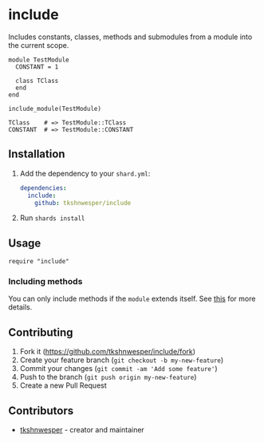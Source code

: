 # include

Includes constants, classes, methods and submodules from a module into the current scope.

```crystal
module TestModule
  CONSTANT = 1

  class TClass
  end
end

include_module(TestModule)

TClass    # => TestModule::TClass
CONSTANT  # => TestModule::CONSTANT
```

## Installation

1. Add the dependency to your `shard.yml`:

   ```yaml
   dependencies:
     include:
       github: tkshnwesper/include
   ```

2. Run `shards install`

## Usage

```crystal
require "include"
```

### Including methods

You can only include methods if the `module` extends itself. See [this](https://crystal-lang.org/reference/1.3/syntax_and_semantics/modules.html#extend-self) for more details.

## Contributing

1. Fork it (<https://github.com/tkshnwesper/include/fork>)
2. Create your feature branch (`git checkout -b my-new-feature`)
3. Commit your changes (`git commit -am 'Add some feature'`)
4. Push to the branch (`git push origin my-new-feature`)
5. Create a new Pull Request

## Contributors

- [tkshnwesper](https://github.com/tkshnwesper) - creator and maintainer
